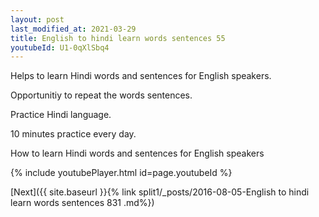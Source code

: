 ```yaml
---
layout: post
last_modified_at: 2021-03-29
title: English to hindi learn words sentences 55 
youtubeId: U1-0qXlSbq4
---
```

 
 
Helps to learn Hindi words and sentences for English speakers.

Opportunitiy to repeat the words sentences. 

Practice Hindi language. 
 
10 minutes practice every day. 
 
How to learn Hindi words and sentences for English speakers 
 
{% include youtubePlayer.html id=page.youtubeId %}
 
 
[Next]({{ site.baseurl }}{% link  split1/_posts/2016-08-05-English to hindi learn words sentences 831 .md%})
 
